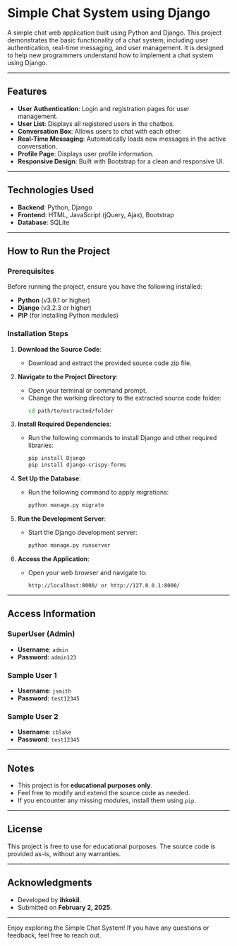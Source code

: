 # Simple Chat System using Django

A simple chat web application built using Python and Django. This project demonstrates the basic functionality of a chat system, including user authentication, real-time messaging, and user management. It is designed to help new programmers understand how to implement a chat system using Django.

---

## Features

- **User Authentication**: Login and registration pages for user management.
- **User List**: Displays all registered users in the chatbox.
- **Conversation Box**: Allows users to chat with each other.
- **Real-Time Messaging**: Automatically loads new messages in the active conversation.
- **Profile Page**: Displays user profile information.
- **Responsive Design**: Built with Bootstrap for a clean and responsive UI.

---

## Technologies Used

- **Backend**: Python, Django
- **Frontend**: HTML, JavaScript (jQuery, Ajax), Bootstrap
- **Database**: SQLite

---

## How to Run the Project

### Prerequisites

Before running the project, ensure you have the following installed:

- **Python** (v3.9.1 or higher)
- **Django** (v3.2.3 or higher)
- **PIP** (for installing Python modules)

### Installation Steps

1. **Download the Source Code**:
   - Download and extract the provided source code zip file.

2. **Navigate to the Project Directory**:
   - Open your terminal or command prompt.
   - Change the working directory to the extracted source code folder:
     ```bash
     cd path/to/extracted/folder
     ```

3. **Install Required Dependencies**:
   - Run the following commands to install Django and other required libraries:
     ```bash
     pip install Django
     pip install django-crispy-forms
     ```

4. **Set Up the Database**:
   - Run the following command to apply migrations:
     ```bash
     python manage.py migrate
     ```

5. **Run the Development Server**:
   - Start the Django development server:
     ```bash
     python manage.py runserver
     ```

6. **Access the Application**:
   - Open your web browser and navigate to:
     ```
     http://localhost:8000/ or http://127.0.0.1:8000/
     ```

---

## Access Information

### SuperUser (Admin)
- **Username**: `admin`
- **Password**: `admin123`

### Sample User 1
- **Username**: `jsmith`
- **Password**: `test12345`

### Sample User 2
- **Username**: `cblake`
- **Password**: `test12345`

---

## Notes

- This project is for **educational purposes only**.
- Feel free to modify and extend the source code as needed.
- If you encounter any missing modules, install them using `pip`.

---

## License

This project is free to use for educational purposes. The source code is provided as-is, without any warranties.

---

## Acknowledgments

- Developed by **ihkokil**.
- Submitted on **February 2, 2025**.

---

Enjoy exploring the Simple Chat System! If you have any questions or feedback, feel free to reach out.
